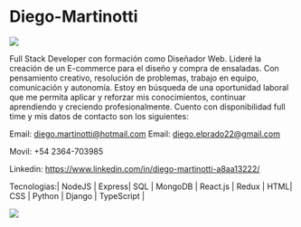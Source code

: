 # Diego-Martinotti
<img src="https://static.vecteezy.com/system/resources/previews/000/829/812/non_2x/binary-code-banner-vector.jpg"/>



Full Stack Developer con formación como Diseñador
Web. Lideré la creación de un E-commerce para el
diseño y compra de ensaladas. Con pensamiento
creativo, resolución de problemas, trabajo en equipo,
comunicación y autonomía.
Estoy en búsqueda de una oportunidad laboral
que me permita aplicar y reforzar mis conocimientos,
continuar aprendiendo y creciendo profesionalmente.
Cuento con disponibilidad full time y mis datos de contacto son los siguientes:

Email: diego.martinotti@hotmail.com
Email: diego.elprado22@gmail.com

Movil: +54 2364-703985

Linkedin: https://www.linkedin.com/in/diego-martinotti-a8aa13222/



Tecnologias:|  NodeJS | Express| SQL | MongoDB | React.js | Redux | HTML| CSS | Python | Django | TypeScript |

<img src="https://user-images.githubusercontent.com/96552684/192636928-3df65e89-b231-4a6e-96e1-02f167a8ee0a.png"/>
